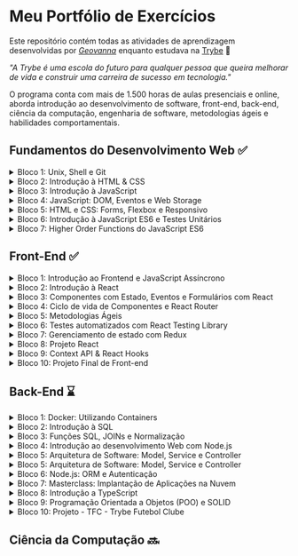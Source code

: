 # Meu Portfólio de Exercícios

Este repositório contém todas as atividades de aprendizagem desenvolvidas por _[Geovanna](https://www.linkedin.com/in/geovanna-otoni-325a81180/)_ enquanto estudava na [Trybe](https://www.betrybe.com/) :rocket:

_"A Trybe é uma escola do futuro para qualquer pessoa que queira melhorar de vida e construir uma carreira de sucesso em tecnologia."_

O programa conta com mais de 1.500 horas de aulas presenciais e online, aborda introdução ao desenvolvimento de software, front-end, back-end, ciência da computação, engenharia de software, metodologias ágeis e habilidades comportamentais.


## Fundamentos do Desenvolvimento Web :white_check_mark:
<details>
<summary>
Bloco 1: Unix, Shell e Git
</summary>

- [X] 1-1: _Unix & Shell- Part 1_
- [X] 1-2: _Unix & Shell- Part 2_
- [X] 1-3: _Git - O que é e para que serve?_
- [X] 1-4: _Git & GitHub - Entendendo os comandos_
</details>

<details>
<summary>
Bloco 2: Introdução à HTML & CSS
</summary>

- [X] 2-1: _Estruturas de páginas_
- [X] 2-2: _Primeiros passos em CSS_
- [X] 2-3: _Seletores e posicionamento_
- [X] 2-4: _HTML Semântico_
- [X] 2.5: _Projeto - Lessons Learned_
</details>

<details>
<summary>
Bloco 3: Introdução à JavaScript
</summary>

- [X] 3-1: _Primeiros passos_
- [X] 3-2: _Array e loop For_
- [X] 3-3: _Lógica de Programação e Algoritmos_
- [X] 3-4: _Objetos e funções_
- [X] 3.5: _JavaScript ES6 - let, const, arrow functions e template literals_
- [X] 3-6: _[Projeto - Playground Functions](https://github.com/geovannaotoni/trybe-project-playground-functions)_
</details>

<details>
<summary>
Bloco 4: JavaScript: DOM, Eventos e Web Storage
</summary>

 - [X] 4-1: _DOM e seletores_
 - [X] 4-2: _Trabalhando com elementos_
 - [X] 4-3: _Eventos_
 - [X] 4-4: _Web Storage_
 - [X] 4-5: _[Projeto: Arte com Pixels](https://github.com/geovannaotoni/trybe-project-pixels-art)_
 - [X] 4-6: _Projetos Bônus_
 - [X] 4-6-1: _[Color Guess](https://github.com/geovannaotoni/tryber-project-color-guess)_
 - [X] 4-6-2: _[Meme Generator](https://github.com/geovannaotoni/trybe-project-meme-generator)_
 - [X] 4-6-3: _[To Do List](https://github.com/geovannaotoni/trybe-project-to-do-list)_
 - [X] 4-6-4: _[Carta Misteriosa](https://github.com/geovannaotoni/trybe-project-carta-misteriosa)_
</details>

<details>
<summary>
Bloco 5: HTML e CSS: Forms, Flexbox e Responsivo
</summary>

 - [X] 5-1: _HTML & CSS - Forms_
 - [X] 5-2: _Bibliotecas JavaScript e Frameworks CSS_
 - [X] 5-3: _CSS Flexbox - Parte 1_
 - [X] 5-4: _CSS Flexbox - Parte 2_
 - [X] 5-5: _CSS Responsivo - Mobile First_
 - [X] 5-6: _[Projeto - Trybewarts](https://github.com/geovannaotoni/trybe-project-trybewarts)_
</details>

<details>
<summary>
Bloco 6: Introdução à JavaScript ES6 e Testes Unitários
</summary>

 - [X] 6-1: _Fluxo de exceções e manipulação de objetos_
 - [X] 6-2: _Primeiros passos em Jest_
 - [X] 6-3: _Matchers e cobertura de código_
 - [X] 6-4: _[Projeto - JavaScript Testes Unitários](https://github.com/geovannaotoni/trybe-project-js-unit-tests)_
</details>

<details>
<summary>
Bloco 7: Higher Order Functions do JavaScript ES6
</summary>

 - [X] 7-1: _Introdução a Higher Order Functions_
 - [X] 7-2: _Higher Order Functions - sort e map_
 - [X] 7-3: _Higher Order Functions - filter e reduce_
 - [X] 7-4: _JavaScript ES6 - spread operator, rest parameters e object destructuring_
 - [X] 7-5: _JavaScript ES6 - Array destructuring, Default destructuring, Object property shorthand e default parameters_
 - [X] 7-6: _[Projeto - Zoo functions](https://github.com/geovannaotoni/trybe-project-zoo-functions)_
</details>


## Front-End :white_check_mark:
<details>
<summary>
Bloco 1: Introdução ao Frontend e JavaScript Assíncrono
</summary>

- [X] 1-1: _Ambiente de desenvolvimento_
- [X] 1-2: _JavaScript Assíncrono - Promises e Fetch_
- [X] 1-3: _[Prática - Casa de Câmbio](https://github.com/geovannaotoni/trybe-api-casa-de-cambio)_
- [X] 1-4: _Async / await e Testes Assíncronos_
- [X] 1-5: _[Projeto - Carrinho de Compras](https://github.com/geovannaotoni/trybe-project-shopping-cart)_
</details>

<details>
<summary>
Bloco 2: Introdução à React
</summary>

- [X] 2-1: _'Hello, world!' no React!_
- [X] 2-2: _Componentes React_
- [X] 2-3: _[Projeto - Sistema Solar](https://github.com/geovannaotoni/trybe-project-solar-system)_
</details>

<details>
<summary>
Bloco 3: Componentes com Estado, Eventos e Formulários com React
</summary>

- [X] 3-1: _Components com estado e eventos_
- [X] 3-2: _Formulários no React_
- [X] 3-3: _[Projeto - Tryunfo](https://github.com/geovannaotoni/trybe-project-tryunfo)_
</details>

<details>
<summary>
Bloco 4: Ciclo de vida de Componentes e React Router
</summary>

 - [X] 4-1: _Ciclo de vida de componentes em React_
 - [X] 4-2: _React Router_
 - [X] 4-3: _[Projeto - TrybeTunes](https://github.com/geovannaotoni/trybe-project-trybetunes)_
</details>

<details>
<summary>
Bloco 5: Metodologias Ágeis
</summary>

 - [X] 5-1: _Metodologias Ágeis_
 - [X] 5-2: _[Projeto - Frontend Online Store](https://github.com/geovannaotoni/trybe-project-frontend-online-store)_
</details>

<details>
<summary>
Bloco 6: Testes automatizados com React Testing Library
</summary>

 - [X] 6-1: _RTL - Primeiros Passos_
 - [X] 6-2: _RTL - Mocks e Inputs_
 - [X] 6-3: _RTL - Testando React Router_
 - [X] 6-4: _[Projeto - Testes em React](https://github.com/geovannaotoni/trybe-project-react-testing-library)_
</details>

<details>
<summary>
Bloco 7: Gerenciamento de estado com Redux
</summary>

 - [X] 7-1: _Introdução ao Redux - O estado global da aplicação_
 - [X] 7-2: _Usando o Redux no React_
 - [X] 7-3: _Usando o Redux no React - Prática_
 - [X] 7-4: _Usando o Redux no React - Actions assíncronas_
 - [X] 7-5: _Testes em React-Redux_
 - [X] 7-6: _[Projeto - Trybe Wallet](https://github.com/geovannaotoni/trybe-project-trybewallet)_
</details>

<details>
<summary>
Bloco 8: Projeto React
</summary>

 - [X] 8-1: _[Projeto - Jogo de Trivia](https://github.com/geovannaotoni/trybe-project-trivia)_
</details>

<details>
<summary>
Bloco 9: Context API & React Hooks
</summary>

 - [X] 9-1: _React Hooks - useState e useContext_
 - [X] 9-2: _Context API do React_
 - [X] 9-3: _Custom Hooks_
 - [X] 9-4: _[Projeto - StarWars Datatable com Context API e Hooks](https://github.com/geovannaotoni/trybe-project-starwars)_
</details>

<details>
<summary>
Bloco 10: Projeto Final de Front-end
</summary>

 - [X] 10-1: _[Projeto - App de Receitas](https://github.com/geovannaotoni/trybe-project-recipes-app)_
</details>


## Back-End :hourglass:
<details>
<summary>
Bloco 1: Docker: Utilizando Containers
</summary>

- [X] 1-1: _Utilizando Containers - Docker_
- [X] 1-2: _Manipulando Imagens no Docker_
- [X] 1-3: _Orquestrando Containers com Docker Compose_
- [X] 1-4: _Async / await e Testes Assíncronos_
- [X] 1-5: _[Projeto - Docker Todo-List](https://github.com/geovannaotoni/trybe-project-docker-todo-list)_
</details>

<details>
<summary>
Bloco 2: Introdução à SQL
</summary>

- [X] 2-1: _Banco de dados SQL_
- [X] 2-2: _Encontrando dados em um banco de dados_
- [X] 2-3: _Filtrando dados de forma específica_
- [X] 2-4: _Manipulando tabelas_
- [X] 2-5: _[Projeto - All For One](https://github.com/geovannaotoni/trybe-project-mysql-all-for-one)_
</details>

<details>
<summary>
Bloco 3: Funções SQL, JOINs e Normalização
</summary>

- [X] 3-1: _Funções mais usadas no SQL_
- [X] 3-2: _Descomplicando JOINs_
- [X] 3-3: _Transformando ideias em um modelo de banco de dados_
- [X] 3-4: _[Projeto - One For All](https://github.com/geovannaotoni/trybe-project-mysql-one-for-all)_
</details>

<details>
<summary>
Bloco 4: Introdução ao desenvolvimento Web com Node.js
</summary>

- [X] 4-1: _Node.js: Runtime Assíncrono_
- [X] 4-2: _Node.js: API REST com Express_
- [X] 4-3: _Node.js: Testes de Integração_
- [X] 4-4: _Node.js: Express e Middlewares_
- [X] 4-5: _Node.js: Express e MySQL_
- [X] 4-6: _[Projeto - Talker Manager](https://github.com/geovannaotoni/trybe-project-talker-manager)_
</details>

<details>
<summary>
Bloco 5: Arquitetura de Software: Model, Service e Controller
</summary>

- [X] 5-1: _Arquitetura de Software - Camada Model_
- [X] 5-2: _Arquitetura de Software - Refatorando Camada Model_
- [X] 5-3: _Arquitetura de Software - Camada de Service_
- [X] 5-4: _Arquitetura de Software - Refatorando Camada Service_
- [X] 5-5: _Arquitetura de Software - Refatorando Camada Controller_
- [ ] 5-6: _Projeto - Store Manager_
</details>

<details>
<summary>
Bloco 5: Arquitetura de Software: Model, Service e Controller
</summary>

- [ ] 5-1: _Arquitetura de Software - Camada Model_
- [ ] 5-2: _Arquitetura de Software - Refatorando Camada Model_
- [ ] 5-3: _Arquitetura de Software - Camada de Service_
- [ ] 5-4: _Arquitetura de Software - Refatorando Camada Service_
- [ ] 5-5: _Arquitetura de Software - Refatorando Camada Controller_
- [ ] 5-6: _Projeto - Store Manager_
</details>

<details>
<summary>
Bloco 6: Node.js: ORM e Autenticação
</summary>

- [ ] 6-1: _ORM - Interface da aplicação com o banco de dados_
- [ ] 6-2: _ORM - Associations 1:1 e 1:N_
- [ ] 6-3: _ORM - Associations N:N e Transactions_
- [ ] 6-4: _JWT - (JSON Web Token)_
- [ ] 6-5: _Projeto - API de Blogs_
</details>

<details>
<summary>
Bloco 7: Masterclass: Implantação de Aplicações na Nuvem
</summary>

- [ ] 7-1: _Infraestrutura: Deploy com Railway_
</details>

<details>
<summary>
Bloco 8: Introdução a TypeScript
</summary>

- [ ] 8-1: _Aprendendo TypeScript_
- [ ] 8-2: _Introdução a Generics_
- [ ] 8-3: _API REST com Express, JWT, Sequelize e TypeScript_
- [ ] 8-4: _Testando Aplicações com TypeScript_
- [ ] 8-5: _Projeto - Trybesmith_
</details>

<details>
<summary>
Bloco 9: Programação Orientada a Objetos (POO) e SOLID
</summary>

- [ ] 9-1: _Introdução à Orientação a Objetos_
- [ ] 9-2: _Herança e Composição_
- [ ] 9-3: _Polimorfismo_
- [ ] 9-4: _SOLID - Introdução e Princípios S, O e D_
- [ ] 9-5: _SOLID - Princípios L e I_
- [ ] 9-6: _Projeto - Trybers and Dragons_
</details>

<details>
<summary>
Bloco 10: Projeto - TFC - Trybe Futebol Clube
</summary>

- [ ] 10-1: _Express com Classes_
- [ ] 10-2: _Projeto - TFC - Trybe Futebol Clube_
</details>

## Ciência da Computação :soon:




<!--
Turma 30 | Janeiro de 2023.
<br>
A Trybe é uma escola de tecnologia mais orientada para o desenvolvimento de uma carreira 
de sucesso. Com o Modelo de Sucesso Compartilhado, quem estuda na Trybe tem a opção 
de pagar apenas quando já estiver trabalhando. 
São mais de 1500 horas de formação que aborda fundamentos de desenvolvimento web, 
desenvolvimento, Front-end, Back-end, ciência da computação, metodologias ágeis e 
habilidades comportamentais. -->
